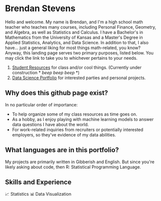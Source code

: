 # Brendan Stevens

Hello and welcome. My name is Brendan, and I'm a high school math teacher who teaches many courses, including Personal Finance, Geometry, and Algebra, as well as Statistics and Calculus. I have a Bachelor's in Mathematics from the University of Kansas and a Master's Degree in Applied Statistics, Analytics, and Data Science. In addition to that, I also have... just a general liking for most things math-related, you know? Anyway, this landing page serves two primary purposes, listed below. You may click the link to take you to whichever pertains to your needs.

  1. [Student Resources]() for class and/or cool things. (Currently under construction * *beep beep beep* *)
  2. [Data Science Portfolio](https://github.com/bstevens00/Data-Science-Portfolio) for interested parties and personal projects.

## Why does this github page exist?
In no particular order of importance:

  * To help organize some of my class resources as time goes on.
  * As a hobby, as I enjoy playing with machine learning models to answer data questions I have about the world.
  * For work-related inquiries from recruiters or potentially interested employers, so they've evidence of my data abilities.

## What languages are in this portfolio?
My projects are primarily written in Gibberish and English. But since you're likely asking about code, then R: Statistical Programming Language.

## Skills and Experience
:chart_with_upwards_trend: Statistics
:bar_chart: Data Visualization

